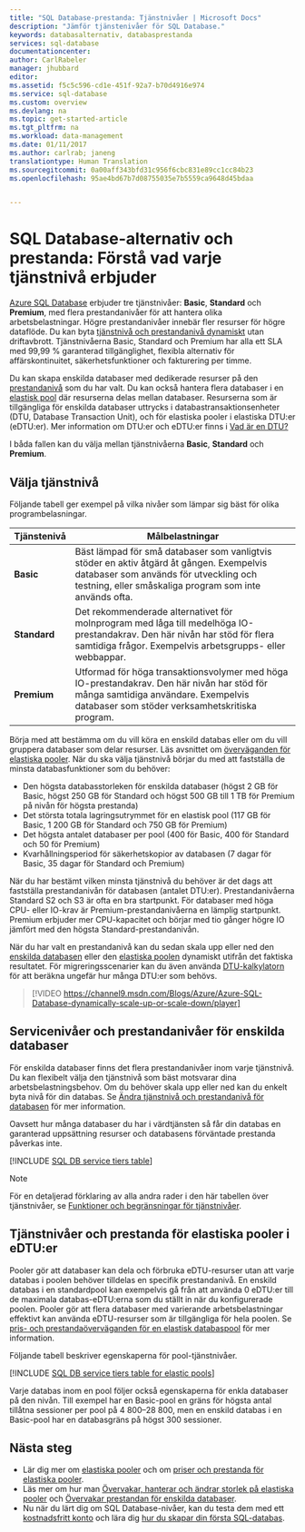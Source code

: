 ```yaml
---
title: "SQL Database-prestanda: Tjänstnivåer | Microsoft Docs"
description: "Jämför tjänstenivåer för SQL Database."
keywords: databasalternativ, databasprestanda
services: sql-database
documentationcenter: 
author: CarlRabeler
manager: jhubbard
editor: 
ms.assetid: f5c5c596-cd1e-451f-92a7-b70d4916e974
ms.service: sql-database
ms.custom: overview
ms.devlang: na
ms.topic: get-started-article
ms.tgt_pltfrm: na
ms.workload: data-management
ms.date: 01/11/2017
ms.author: carlrab; janeng
translationtype: Human Translation
ms.sourcegitcommit: 0a00aff343bfd31c956f6cbc831e89cc1cc84b23
ms.openlocfilehash: 95ae4bd67b7d08755035e7b5559ca9648d45bdaa


---
```

# <a name="sql-database-options-and-performance-understand-whats-available-in-each-service-tier"></a>SQL Database-alternativ och prestanda: Förstå vad varje tjänstnivå erbjuder
[Azure SQL Database](sql-database-technical-overview.md) erbjuder tre tjänstnivåer: **Basic**, **Standard** och **Premium**, med flera prestandanivåer för att hantera olika arbetsbelastningar. Högre prestandanivåer innebär fler resurser för högre dataflöde. Du kan byta [tjänstnivå och prestandanivå dynamiskt](sql-database-scale-up.md) utan driftavbrott. Tjänstnivåerna Basic, Standard och Premium har alla ett SLA med 99,99 % garanterad tillgänglighet, flexibla alternativ för affärskontinuitet, säkerhetsfunktioner och fakturering per timme. 

Du kan skapa enskilda databaser med dedikerade resurser på den [prestandanivå](sql-database-service-tiers.md#single-database-service-tiers-and-performance-levels) som du har valt. Du kan också hantera flera databaser i en [elastisk pool](sql-database-service-tiers.md#elastic-pool-service-tiers-and-performance-in-edtus) där resurserna delas mellan databaser. Resurserna som är tillgängliga för enskilda databaser uttrycks i databastransaktionsenheter (DTU, Database Transaction Unit), och för elastiska pooler i elastiska DTU:er (eDTU:er). Mer information om DTU:er och eDTU:er finns i [Vad är en DTU?](sql-database-what-is-a-dtu.md) 

I båda fallen kan du välja mellan tjänstnivåerna **Basic**, **Standard** och **Premium**. 

## <a name="choosing-a-service-tier"></a>Välja tjänstnivå
Följande tabell ger exempel på vilka nivåer som lämpar sig bäst för olika programbelasningar.

| Tjänstenivå | Målbelastningar |
| :--- | --- |
| **Basic** | Bäst lämpad för små databaser som vanligtvis stöder en aktiv åtgärd åt gången. Exempelvis databaser som används för utveckling och testning, eller småskaliga program som inte används ofta. |
| **Standard** |Det rekommenderade alternativet för molnprogram med låga till medelhöga IO-prestandakrav. Den här nivån har stöd för flera samtidiga frågor. Exempelvis arbetsgrupps- eller webbappar. |
| **Premium** | Utformad för höga transaktionsvolymer med höga IO-prestandakrav. Den här nivån har stöd för många samtidiga användare. Exempelvis databaser som stöder verksamhetskritiska program. |

Börja med att bestämma om du vill köra en enskild databas eller om du vill gruppera databaser som delar resurser. Läs avsnittet om [överväganden för elastiska pooler](sql-database-elastic-pool-guidance.md). När du ska välja tjänstnivå börjar du med att fastställa de minsta databasfunktioner som du behöver:

* Den högsta databasstorleken för enskilda databaser (högst 2 GB för Basic, högst 250 GB för Standard och högst 500 GB till 1 TB för Premium på nivån för högsta prestanda)
* Det största totala lagringsutrymmet för en elastisk pool (117 GB för Basic, 1 200 GB för Standard och 750 GB för Premium)
* Det högsta antalet databaser per pool (400 för Basic, 400 för Standard och 50 för Premium)
* Kvarhållningsperiod för säkerhetskopior av databasen (7 dagar för Basic, 35 dagar för Standard och Premium)

När du har bestämt vilken minsta tjänstnivå du behöver är det dags att fastställa prestandanivån för databasen (antalet DTU:er). Prestandanivåerna Standard S2 och S3 är ofta en bra startpunkt. För databaser med höga CPU- eller IO-krav är Premium-prestandanivåerna en lämplig startpunkt. Premium erbjuder mer CPU-kapacitet och börjar med tio gånger högre IO jämfört med den högsta Standard-prestandanivån.

När du har valt en prestandanivå kan du sedan skala upp eller ned den [enskilda databasen](sql-database-scale-up.md) eller den [elastiska poolen](sql-database-elastic-pool-manage-portal.md#change-performance-settings-of-a-pool) dynamiskt utifrån det faktiska resultatet. För migreringsscenarier kan du även använda [DTU-kalkylatorn](http://dtucalculator.azurewebsites.net/) för att beräkna ungefär hur många DTU:er som behövs. 

> [!VIDEO https://channel9.msdn.com/Blogs/Azure/Azure-SQL-Database-dynamically-scale-up-or-scale-down/player]
>

## <a name="single-database-service-tiers-and-performance-levels"></a>Servicenivåer och prestandanivåer för enskilda databaser
För enskilda databaser finns det flera prestandanivåer inom varje tjänstnivå. Du kan flexibelt välja den tjänstnivå som bäst motsvarar dina arbetsbelastningsbehov. Om du behöver skala upp eller ned kan du enkelt byta nivå för din databas. Se [Ändra tjänstnivå och prestandanivå för databasen](sql-database-scale-up.md) för mer information.

Oavsett hur många databaser du har i värdtjänsten så får din databas en garanterad uppsättning resurser och databasens förväntade prestanda påverkas inte.

[!INCLUDE [SQL DB service tiers table](../../includes/sql-database-service-tiers-table.md)]

> [!NOTE]
> För en detaljerad förklaring av alla andra rader i den här tabellen över tjänstnivåer, se [Funktioner och begränsningar för tjänstnivåer](sql-database-performance-guidance.md#service-tier-capabilities-and-limits).
> 

## <a name="elastic-pool-service-tiers-and-performance-in-edtus"></a>Tjänstnivåer och prestanda för elastiska pooler i eDTU:er

Pooler gör att databaser kan dela och förbruka eDTU-resurser utan att varje databas i poolen behöver tilldelas en specifik prestandanivå. En enskild databas i en standardpool kan exempelvis gå från att använda 0 eDTU:er till de maximala databas-eDTU:erna som du ställt in när du konfigurerade poolen. Pooler gör att flera databaser med varierande arbetsbelastningar effektivt kan använda eDTU-resurser som är tillgängliga för hela poolen. Se [pris- och prestandaöverväganden för en elastisk databaspool](sql-database-elastic-pool-guidance.md) för mer information.

Följande tabell beskriver egenskaperna för pool-tjänstnivåer.

[!INCLUDE [SQL DB service tiers table for elastic pools](../../includes/sql-database-service-tiers-table-elastic-pools.md)]

Varje databas inom en pool följer också egenskaperna för enkla databaser på den nivån. Till exempel har en Basic-pool en gräns för högsta antal tillåtna sessioner per pool på 4 800–28 800, men en enskild databas i en Basic-pool har en databasgräns på högst 300 sessioner.


## <a name="next-steps"></a>Nästa steg

* Lär dig mer om [elastiska pooler](sql-database-elastic-pool-guidance.md) och om [priser och prestanda för elastiska pooler](sql-database-elastic-pool-guidance.md).
* Läs mer om hur man [Övervakar, hanterar och ändrar storlek på elastiska pooler](sql-database-elastic-pool-manage-portal.md) och [Övervakar prestandan för enskilda databaser](sql-database-single-database-monitor.md).
* Nu när du lärt dig om SQL Database-nivåer, kan du testa dem med ett [kostnadsfritt konto](https://azure.microsoft.com/pricing/free-trial/) och lära dig [hur du skapar din första SQL-databas](sql-database-get-started.md).




<!--HONumber=Jan17_HO2-->


